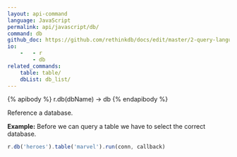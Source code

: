 ```yaml
---
layout: api-command 
language: JavaScript
permalink: api/javascript/db/
command: db
github_doc: https://github.com/rethinkdb/docs/edit/master/2-query-language/api/javascript/selecting-data/db.md
io:
    -   - r
        - db
related_commands:
    table: table/
    dbList: db_list/
---
```


{% apibody %}
r.db(dbName) → db
{% endapibody %}

Reference a database.

__Example:__ Before we can query a table we have to select the correct database.

```js
r.db('heroes').table('marvel').run(conn, callback)
```

